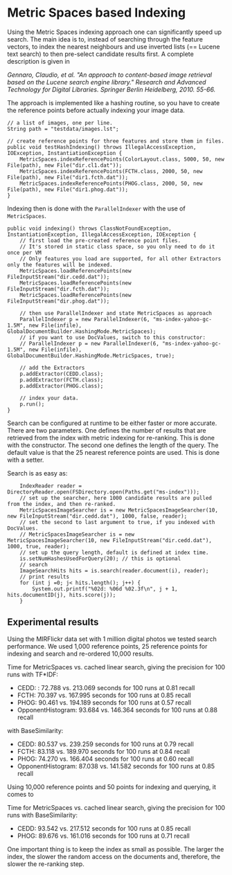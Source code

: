 # Metric Spaces based Indexing

Using the Metric Spaces indexing approach one can significantly speed up search. The main idea is to, instead of 
searching through the feature vectors, to index the nearest neighbours and use inverted lists (== Lucene text search)
to then pre-select candidate results first. A complete description is given in 

*Gennaro, Claudio, et al. "An approach to content-based image retrieval based on the Lucene search engine library." 
Research and Advanced Technology for Digital Libraries. Springer Berlin Heidelberg, 2010. 55-66.*

The approach is implemented like a hashing routine, so you have to create the reference points before actually indexing 
your image data. 

    // a list of images, one per line.
    String path = "testdata/images.lst";

    // create reference points for three features and store them in files. 
    public void testHashIndexing() throws IllegalAccessException, IOException, InstantiationException {
        MetricSpaces.indexReferencePoints(ColorLayout.class, 5000, 50, new File(path), new File("dir.cl1.dat"));
        MetricSpaces.indexReferencePoints(FCTH.class, 2000, 50, new File(path), new File("dir1.fcth.dat"));
        MetricSpaces.indexReferencePoints(PHOG.class, 2000, 50, new File(path), new File("dir1.phog.dat"));
    }
    
Indexing then is done with the `ParallelIndexer` with the use of `MetricSpaces`.

    public void indexing() throws ClassNotFoundException, InstantiationException, IllegalAccessException, IOException {
        // first load the pre-created reference point files. 
        // It's stored in static class space, so you only need to do it once per VM
        // Only features you load are supported, for all other Extractors only the features will be indexed. 
        MetricSpaces.loadReferencePoints(new FileInputStream("dir.cedd.dat"));
        MetricSpaces.loadReferencePoints(new FileInputStream("dir.fcth.dat"));
        MetricSpaces.loadReferencePoints(new FileInputStream("dir.phog.dat"));

        // then use ParallelIndexer and state MetricSpaces as approach
        ParallelIndexer p = new ParallelIndexer(6, "ms-index-yahoo-gc-1.5M", new File(infile), GlobalDocumentBuilder.HashingMode.MetricSpaces);
        // if you want to use DocValues, switch to this constructor:
        // ParallelIndexer p = new ParallelIndexer(6, "ms-index-yahoo-gc-1.5M", new File(infile), GlobalDocumentBuilder.HashingMode.MetricSpaces, true);
        
        // add the Extractors
        p.addExtractor(CEDD.class);
        p.addExtractor(FCTH.class);
        p.addExtractor(PHOG.class);
        
        // index your data.
        p.run();
    }

Search can be configured at runtime to be either faster or more accurate. There are two parameters. One defines the number
of results that are retrieved from the index with metric indexing for re-ranking. This is done with the constructor. The
second one defines the length of the query. The default value is that the 25 nearest reference points are used. This is
done with a setter.

Search is as easy as:

        IndexReader reader = DirectoryReader.open(FSDirectory.open(Paths.get("ms-index")));
        // set up the searcher, here 1000 candidate results are pulled from the index, and then re-ranked.
        MetricSpacesImageSearcher is = new MetricSpacesImageSearcher(10, new FileInputStream("dir.cedd.dat"), 1000, false, reader);
        // set the second to last argument to true, if you indexed with DocValues.
        // MetricSpacesImageSearcher is = new MetricSpacesImageSearcher(10, new FileInputStream("dir.cedd.dat"), 1000, true, reader);
        // set up the query length, default is defined at index time.
        is.setNumHashesUsedForQuery(20); // this is optional
        // search
        ImageSearchHits hits = is.search(reader.document(i), reader);
        // print results
        for (int j =0; j< hits.length(); j++) {
            System.out.printf("%02d: %06d %02.3f\n", j + 1, hits.documentID(j), hits.score(j));
        }

## Experimental results
Using the MIRFlickr data set with 1 million digital photos we tested search performance. We used 1,000 reference points, 
25 reference points for indexing and search and re-ordered 10,000 results.   

Time for MetricSpaces vs. cached linear search, giving the precision for 100 runs with TF*IDF:

* CEDD: : 72.788 vs. 213.069 seconds for 100 runs at 0.81 recall
* FCTH: 70.397 vs. 167.995 seconds for 100 runs at 0.85 recall
* PHOG: 90.461 vs. 194.189 seconds for 100 runs at 0.57 recall
* OpponentHistogram: 93.684 vs. 146.364 seconds for 100 runs at 0.88 recall

with BaseSimilarity:

* CEDD: 80.537 vs. 239.259 seconds for 100 runs at 0.79 recall
* FCTH: 83.118 vs. 189.970 seconds for 100 runs at 0.84 recall
* PHOG: 74.270 vs. 166.404 seconds for 100 runs at 0.60 recall
* OpponentHistogram: 87.038 vs. 141.582 seconds for 100 runs at 0.85 recall

Using 10,000 reference points and 50 points for indexing and querying, it comes to

Time for MetricSpaces vs. cached linear search, giving the precision for 100 runs with BaseSimilarity:

* CEDD: 93.542 vs. 217.512 seconds for 100 runs at 0.85 recall
* PHOG: 89.676 vs. 161.016 seconds for 100 runs at 0.71 recall

One important thing is to keep the index as small as possible. The larger the index, the slower the random access on the 
documents and, therefore, the slower the re-ranking step. 